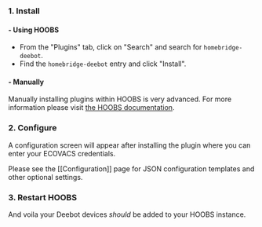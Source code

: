 ### 1. Install
#### - Using HOOBS
* From the "Plugins" tab, click on "Search" and search for `homebridge-deebot`.
* Find the `homebridge-deebot` entry and click "Install".
#### - Manually
Manually installing plugins within HOOBS is very advanced. For more information please visit [the HOOBS documentation](https://support.hoobs.org/docs/5e763b63e87d1e02b6c19d2b).
### 2. Configure
A configuration screen will appear after installing the plugin where you can enter your ECOVACS credentials.

Please see the [[Configuration]] page for JSON configuration templates and other optional settings.
### 3. Restart HOOBS
And voila your Deebot devices *should* be added to your HOOBS instance.